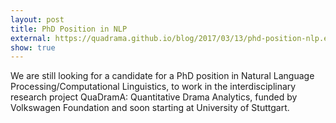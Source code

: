 ```yaml
---
layout: post
title: PhD Position in NLP
external: https://quadrama.github.io/blog/2017/03/13/phd-position-nlp.en
show: true
---
```

We are still looking for a candidate for a PhD position in Natural Language Processing/Computational Linguistics, to work in the interdisciplinary research project QuaDramA: Quantitative Drama Analytics, funded by Volkswagen Foundation and soon starting at University of Stuttgart.
